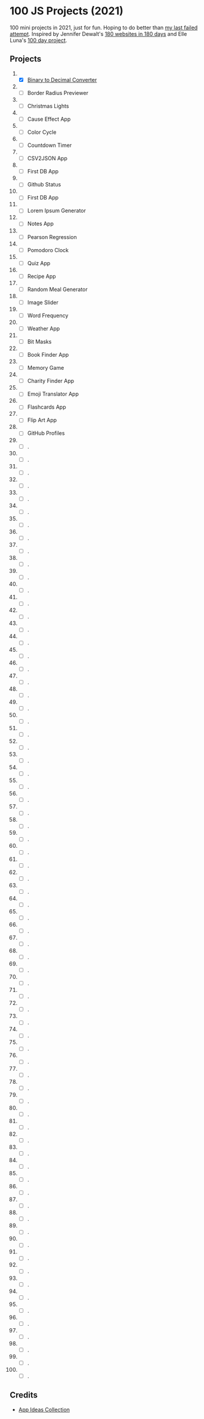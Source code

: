 # 100 JS Projects (2021)
100 mini projects in 2021, just for fun. Hoping to do better than [my last failed attempt](https://github.com/jessabean/100-javascript-projects). Inspired by Jennifer Dewalt's [180 websites in 180 days](https://jenniferdewalt.com/index.html) and Elle Luna's [100 day project](https://thegreatdiscontent.com/100days).

## Projects
1. - [x] [Binary to Decimal Converter](https://github.com/jessabean/100-js-projects-2021/tree/main/1-binary-to-decimal)
2. - [ ] Border Radius Previewer
3. - [ ] Christmas Lights
4. - [ ] Cause Effect App
5. - [ ] Color Cycle
6. - [ ] Countdown Timer
7. - [ ] CSV2JSON App
8. - [ ] First DB App
9. - [ ] Github Status
10. - [ ] First DB App
11. - [ ] Lorem Ipsum Generator
12. - [ ] Notes App
13. - [ ] Pearson Regression
14. - [ ] Pomodoro Clock
15. - [ ] Quiz App
16. - [ ] Recipe App
17. - [ ] Random Meal Generator
18. - [ ] Image Slider
19. - [ ] Word Frequency
20. - [ ] Weather App
21. - [ ] Bit Masks
22. - [ ] Book Finder App
23. - [ ] Memory Game
24. - [ ] Charity Finder App
25. - [ ] Emoji Translator App
26. - [ ] Flashcards App
27. - [ ] Flip Art App
28. - [ ] GitHub Profiles
29. - [ ] .
30. - [ ] .
31. - [ ] .
32. - [ ] .
33. - [ ] .
34. - [ ] .
35. - [ ] .
36. - [ ] .
37. - [ ] .
38. - [ ] .
39. - [ ] .
40. - [ ] .
41. - [ ] .
42. - [ ] .
43. - [ ] .
44. - [ ] .
45. - [ ] .
46. - [ ] .
47. - [ ] .
48. - [ ] .
49. - [ ] .
50. - [ ] .
51. - [ ] .
52. - [ ] .
53. - [ ] .
54. - [ ] .
55. - [ ] .
56. - [ ] .
57. - [ ] .
58. - [ ] .
59. - [ ] .
60. - [ ] .
61. - [ ] .
62. - [ ] .
63. - [ ] .
64. - [ ] .
65. - [ ] .
66. - [ ] .
67. - [ ] .
68. - [ ] .
69. - [ ] .
70. - [ ] .
71. - [ ] .
72. - [ ] .
73. - [ ] .
74. - [ ] .
75. - [ ] .
76. - [ ] .
77. - [ ] .
78. - [ ] .
79. - [ ] .
80. - [ ] .
81. - [ ] .
82. - [ ] .
83. - [ ] .
84. - [ ] .
85. - [ ] .
86. - [ ] .
87. - [ ] .
88. - [ ] .
89. - [ ] .
90. - [ ] .
91. - [ ] .
92. - [ ] .
93. - [ ] .
94. - [ ] .
95. - [ ] .
96. - [ ] .
97. - [ ] .
98. - [ ] .
99. - [ ] .
100. - [ ] .

## Credits
- [App Ideas Collection](https://github.com/florinpop17/app-ideas)
